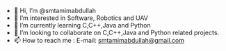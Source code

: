 - 👋 Hi, I’m @smtamimabdullah
- 👀 I’m interested in Software, Robotics and UAV
- 🌱 I’m currently learning C,C++,Java and Python
- 💞️ I’m looking to collaborate on C,C++,Java and Python related projects.
- 📫 How to reach me : E-mail: smtamimabdullah@gmail.com

<!---
smtamimabdullah/smtamimabdullah is a ✨ special ✨ repository because its `README.md` (this file) appears on your GitHub profile.
You can click the Preview link to take a look at your changes.
--->
